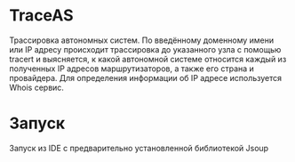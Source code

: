 # TraceAS
Трассировка автономных систем. 
По введённому доменному имени или IP адресу происходит трассировка до указанного узла с помощью tracert и выясняется, к какой автономной системе относится каждый из полученных IP адресов маршрутизаторов, а также его страна и провайдера. 
Для определения информации об IP адресе используется Whois сервис.
# Запуск
Запуск из IDE с предварительно установленной библиотекой Jsoup

